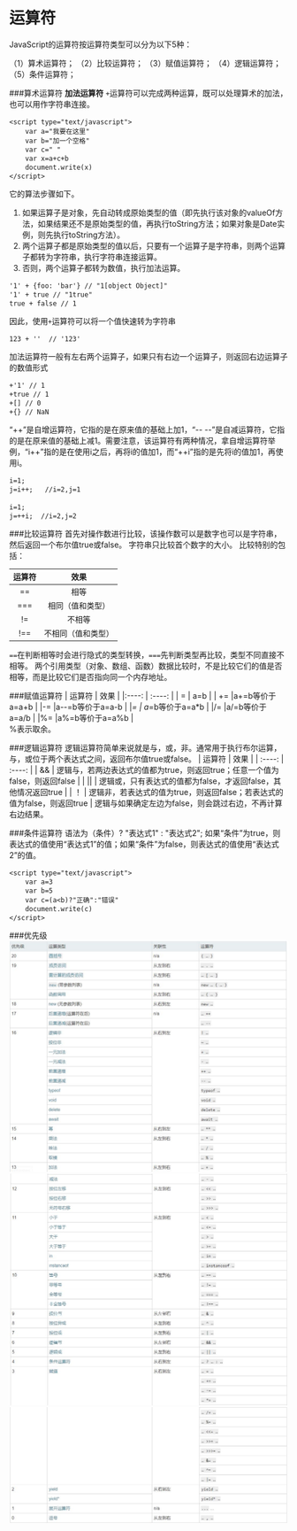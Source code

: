 运算符
===================
JavaScript的运算符按运算符类型可以分为以下5种：

（1）算术运算符；
（2）比较运算符；
（3）赋值运算符；
（4）逻辑运算符；
（5）条件运算符；

###算术运算符
**加法运算符**
`+`运算符可以完成两种运算，既可以处理算术的加法，也可以用作字符串连接。

	<script type="text/javascript">
		var a="我要在这里"
		var b="加一个空格"
		var c=" "
		var x=a+c+b
		document.write(x)
	</script>
它的算法步骤如下。

1. 如果运算子是对象，先自动转成原始类型的值（即先执行该对象的valueOf方法，如果结果还不是原始类型的值，再执行toString方法；如果对象是Date实例，则先执行toString方法）。
2. 两个运算子都是原始类型的值以后，只要有一个运算子是字符串，则两个运算子都转为字符串，执行字符串连接运算。
3. 否则，两个运算子都转为数值，执行加法运算。
```
'1' + {foo: 'bar'} // "1[object Object]"
'1' + true // "1true"
true + false // 1
```
因此，使用`+`运算符可以将一个值快速转为字符串
```
123 + ''  // '123'
```
加法运算符一般有左右两个运算子，如果只有右边一个运算子，则返回右边运算子的数值形式
```
+'1' // 1
+true // 1
+[] // 0
+{} // NaN
```

“++”是自增运算符，它指的是在原来值的基础上加1，“-- --”是自减运算符，它指的是在原来值的基础上减1。需要注意，该运算符有两种情况，拿自增运算符举例，“i++”指的是在使用i之后，再将i的值加1，而“++i”指的是先将i的值加1，再使用i。

    i=1;
    j=i++;   //i=2,j=1

    i=1;
    j=++i;  //i=2,j=2

###比较运算符
首先对操作数进行比较，该操作数可以是数字也可以是字符串，然后返回一个布尔值true或false。
字符串只比较首个数字的大小。
比较特别的包括：

| 运算符   |  效果   |
| :----:  | :----: |
| == | 相等 |
| === | 相同（值和类型） |
| != | 不相等 |
|  !== | 不相同（值和类型） |

`==`在判断相等时会进行隐式的类型转换，`===`先判断类型再比较，类型不同直接不相等。
两个引用类型（对象、数组、函数）数据比较时，不是比较它们的值是否相等，而是比较它们是否指向同一个内存地址。

###赋值运算符
| 运算符   |  效果   |
|:----: | :----: |
|   =      |  a=b   |
|  +=	  |a+=b等价于a=a+b  |
|-=	  |a--=b等价于a=a-b  |
|*=  |	a*=b等价于a=a*b  |
|/=  |a/=b等价于a=a/b  |
|%=  |a%=b等价于a=a%b   |   
%表示取余。

###逻辑运算符
逻辑运算符简单来说就是与，或，非。通常用于执行布尔运算，与，或位于两个表达式之间，返回布尔值true或false。
| 运算符   |  效果   |
| :----:  | :----: |
| && | 逻辑与，若两边表达式的值都为true，则返回true；任意一个值为false，则返回false |
| &#124;&#124;  | 逻辑或，只有表达式的值都为false，才返回false，其他情况返回true  |
| ！  | 逻辑非，若表达式的值为true，则返回false；若表达式的值为false，则返回true  |
逻辑与如果确定左边为false，则会跳过右边，不再计算右边结果。

###条件运算符
语法为（条件）? "表达式1" : "表达式2";
如果“条件”为true，则表达式的值使用“表达式1”的值；如果“条件”为false，则表达式的值使用“表达式2”的值。

	<script type="text/javascript">
		var a=3
		var b=5
		var c=(a<b)?"正确":"错误"
		document.write(c)
	</script>

###优先级
![](./相关文件/4.1.JPG)
![](./相关文件/4.2.JPG)
![](./相关文件/4.3.JPG)
